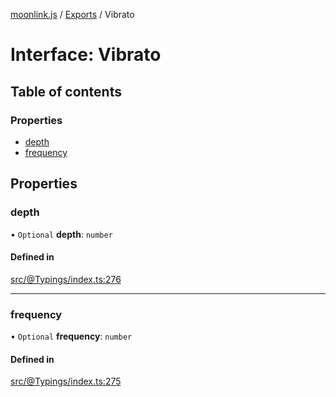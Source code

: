 [moonlink.js](../README.md) / [Exports](../modules.md) / Vibrato

# Interface: Vibrato

## Table of contents

### Properties

- [depth](Vibrato.md#depth)
- [frequency](Vibrato.md#frequency)

## Properties

### depth

• `Optional` **depth**: `number`

#### Defined in

[src/@Typings/index.ts:276](https://github.com/Ecliptia/moonlink.js/blob/695a75b/src/@Typings/index.ts#L276)

___

### frequency

• `Optional` **frequency**: `number`

#### Defined in

[src/@Typings/index.ts:275](https://github.com/Ecliptia/moonlink.js/blob/695a75b/src/@Typings/index.ts#L275)
